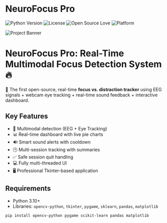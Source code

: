 # NeuroFocus Pro

![Python Version](https://img.shields.io/badge/Python-3.9%2B-blue.svg)
![License](https://img.shields.io/badge/License-MIT-green.svg)
![Open Source Love](https://img.shields.io/badge/Open%20Source-%E2%9D%A4-red)
![Platform](https://img.shields.io/badge/Platform-Windows%20%7C%20Linux-blue)

![Project Banner](assets/images/banner.png)

# NeuroFocus Pro: Real-Time Multimodal Focus Detection System 🔥

🚀 The first open-source, real-time **focus vs. distraction tracker** using EEG signals + webcam eye tracking + real-time sound feedback + interactive dashboard.

## Key Features
- 🎯 Multimodal detection (EEG + Eye Tracking)
- 📊 Real-time dashboard with live pie charts
- 🔊 Smart sound alerts with cooldown
- 🕒 Multi-session tracking with summaries
- ✅ Safe session quit handling
- 💻 Fully multi-threaded UI
- 🖥️ Professional Tkinter-based application

## Requirements
- Python 3.10+
- Libraries: `opencv-python`, `tkinter`, `pygame`, `sklearn`, `pandas`, `matplotlib`

```bash
pip install opencv-python pygame scikit-learn pandas matplotlib
